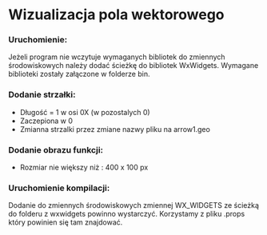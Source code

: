 Wizualizacja pola wektorowego
===================================
### Uruchomienie:
Jeżeli program nie wczytuje wymaganych bibliotek do zmiennych środowiskowych należy dodać ścieżkę do bibliotek WxWidgets. Wymagane biblioteki zostały załączone w folderze bin.

### Dodanie strzałki:
+ Długość = 1 w osi 0X (w pozostalych 0)
+ Zaczepiona w 0
+ Zmianna strzalki przez zmiane nazwy pliku na arrow1.geo

### Dodanie obrazu funkcji:
+ Rozmiar nie większy niż : 400 x 100 px

### Uruchomienie kompilacji:
Dodanie do zmiennych środowiskowych zmiennej WX_WIDGETS ze ścieżką do folderu z wxwidgets powinno wystarczyć.
Korzystamy z pliku .props który powinien się tam znajdować.
